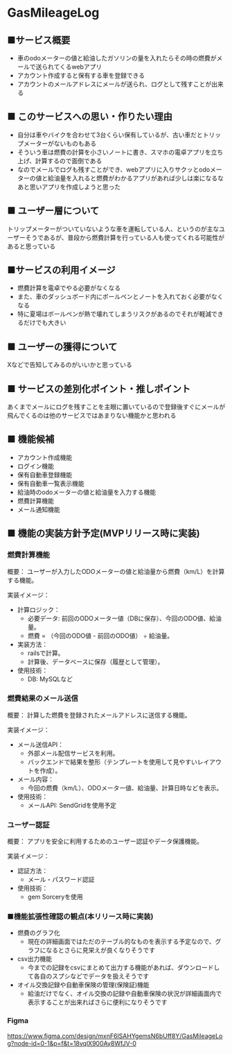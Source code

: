 # GasMileageLog
## ■サービス概要
- 車のodoメーターの値と給油したガソリンの量を入れたらその時の燃費がメールで送られてくるwebアプリ
- アカウント作成すると保有する車を登録できる
- アカウントのメールアドレスにメールが送られ、ログとして残すことが出来る

## ■ このサービスへの思い・作りたい理由
- 自分は車やバイクを合わせて3台くらい保有しているが、古い車だとトリップメーターがないものもある
- そういう車は燃費の計算を小さいノートに書き、スマホの電卓アプリを立ち上げ、計算するので面倒である
- なのでメールでログも残すことができ、webアプリに入りサクッとodoメーターの値と給油量を入れると燃費がわかるアプリがあれば少しは楽になるなあと思いアプリを作成しようと思った


## ■ ユーザー層について
トリップメーターがついていないような車を運転している人、というのが主なユーザーそうであるが、普段から燃費計算を行っている人も使ってくれる可能性があると思っている

## ■サービスの利用イメージ
- 燃費計算を電卓でやる必要がなくなる
- また、車のダッシュボード内にボールペンとノートを入れておく必要がなくなる
- 特に夏場はボールペンが熱で壊れてしまうリスクがあるのでそれが軽減できるだけでも大きい

## ■ ユーザーの獲得について
Xなどで告知してみるのがいいかと思っている

## ■ サービスの差別化ポイント・推しポイント
あくまでメールにログを残すことを主眼に置いているので登録後すぐにメールが飛んでくるのは他のサービスではあまりない機能かと思われる

## ■ 機能候補
- アカウント作成機能
- ログイン機能
- 保有自動車登録機能
- 保有自動車一覧表示機能
- 給油時のodoメーターの値と給油量を入力する機能
- 燃費計算機能
- メール通知機能

## ■ 機能の実装方針予定(MVPリリース時に実装)
### 燃費計算機能
概要：
ユーザーが入力したODOメーターの値と給油量から燃費（km/L）を計算する機能。

実装イメージ：
- 計算ロジック：
    - 必要データ: 前回のODOメーター値（DBに保存）、今回のODO値、給油量。
    - 燃費 = （今回のODO値 - 前回のODO値） ÷ 給油量。
- 実装方法：
    - railsで計算。
    - 計算後、データベースに保存（履歴として管理）。
- 使用技術：
    - DB: MySQLなど

### 燃費結果のメール送信
概要：
計算した燃費を登録されたメールアドレスに送信する機能。

実装イメージ：
- メール送信API：
    - 外部メール配信サービスを利用。
    - バックエンドで結果を整形（テンプレートを使用して見やすいレイアウトを作成）。
- メール内容：
    - 今回の燃費（km/L）、ODOメーター値、給油量、計算日時などを表示。
- 使用技術：
    - メールAPI: SendGridを使用予定

### ユーザー認証
概要：
アプリを安全に利用するためのユーザー認証やデータ保護機能。

実装イメージ：
- 認証方法：
    - メール・パスワード認証
- 使用技術：
    - gem Sorceryを使用


### ■機能拡張性確認の観点(本リリース時に実装)
- 燃費のグラフ化
    - 現在の詳細画面ではただのテーブル的なものを表示する予定なので、グラフになるとさらに見栄えが良くなりそうです 
- csv出力機能
    - 今までの記録をcsvにまとめて出力する機能があれば、ダウンロードして各自のスプシなどでデータを扱えそうです
- オイル交換記録や自動車保険の管理(保険証)機能
    - 給油だけでなく、オイル交換の記録や自動車保険の状況が詳細画面内で表示することが出来ればさらに便利になりそうです

### Figma
https://www.figma.com/design/mxnF6lSAHYgemsN6bUff8Y/GasMileageLog?node-id=0-1&p=f&t=18vqlX900Ay8WfJV-0

